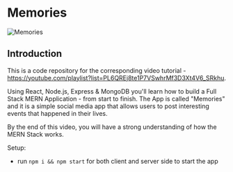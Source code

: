 # Memories   
    
![Memories](https://i.ibb.co/Z8Y0CJv/Screenshot-2020-10-30-at-11-10-04.png)
    
## Introduction
This is a code repository for the corresponding video tutorial - https://youtube.com/playlist?list=PL6QREj8te1P7VSwhrMf3D3Xt4V6_SRkhu.
   
Using React, Node.js, Express & MongoDB you'll learn how to build a Full Stack MERN Application - from start to finish. The App is called "Memories" and it is a simple social media app that allows users to post interesting events that happened in their lives.
  
By the end of this video, you will have a strong understanding of how the MERN Stack works.
  
Setup: 
- run ```npm i && npm start``` for both client and server side to start the app
 
